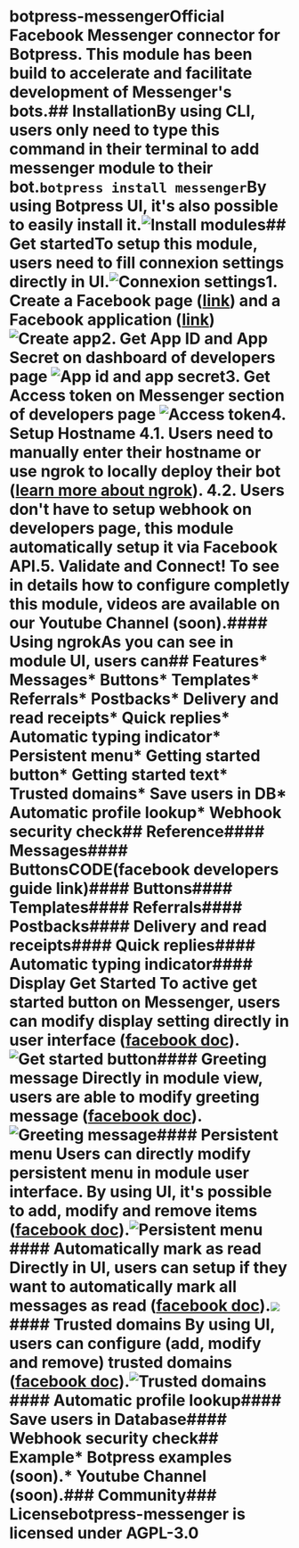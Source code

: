 # botpress-messengerOfficial Facebook Messenger connector for Botpress. This module has been build to accelerate and facilitate development of Messenger's bots.## InstallationBy using CLI, users only need to type this command in their terminal to add messenger module to their bot.`botpress install messenger`By using Botpress UI, it's also possible to easily install it.![Install modules](/assets/install-messenger-module.png)## Get startedTo setup this module, users need to fill connexion settings directly in UI.![Connexion settings](/assets/connexion-settings.png)1. Create a **Facebook page** \([link](https://www.facebook.com/pages/create)\) and a **Facebook application** \([link](https://developers.facebook.com)\) ![Create app](/assets/create-app-facebook.png)2. Get **App ID** and **App Secret** on dashboard of developers page [](#applicationid) [](#appsecret) ![App id and app secret](/assets/app-id-app-secret.png)3. Get **Access token** on Messenger section of developers [](#accesstoken) page ![Access token](/assets/access-token.png)4. Setup **Hostname** [](#hostname) 4.1. Users need to manually enter their hostname or use **ngrok** to locally deploy their bot \([learn more about ngrok](https://ngrok.com)\).[](#ngrok) 4.2. Users don't have to setup webhook on developers page, this module automatically setup it via Facebook API.5. **Validate** and **Connect**! [](#validation)To see in details how to configure completly this module, videos are available on our Youtube Channel (soon).#### Using ngrokAs you can see in module UI, users can## Features* Messages* Buttons* Templates* Referrals* Postbacks* Delivery and read receipts* Quick replies* Automatic typing indicator* Persistent menu* Getting started button* Getting started text* Trusted domains* Save users in DB* Automatic profile lookup* Webhook security check## Reference#### Messages#### ButtonsCODE\(facebook developers guide link\)#### Buttons#### Templates#### Referrals#### Postbacks#### Delivery and read receipts#### Quick replies#### Automatic typing indicator#### Display Get Started [](#displaygetstarted])To active get started button on Messenger, users can modify display setting directly in user interface \([facebook doc](https://developers.facebook.com/docs/messenger-platform/thread-settings/get-started-button)\).![Get started button](/assets/get-started-button.png)#### Greeting message [](#greetingmessage)Directly in module view, users are able to modify greeting message \([facebook doc](https://developers.facebook.com/docs/messenger-platform/thread-settings/greeting-text)\).![Greeting message](/assets/greeting-message.png)#### Persistent menu [](#persistentmenu)Users can directly modify persistent menu in module user interface. By using UI, it's possible to add, modify and remove items \([facebook doc](https://developers.facebook.com/docs/messenger-platform/thread-settings/persistent-menu)\).![Persistent menu](/assets/persistant-menu.png)#### Automatically mark as read [](#automaticallymarkasread)Directly in UI, users can setup if they want to automatically mark all messages as read ([facebook doc](https://developers.facebook.com/docs/messenger-platform/webhook-reference/message-read)).![](/assets/mark-as-read.png)#### Trusted domains [](#trusteddomains)By using UI, users can configure \(add, modify and remove\) trusted domains ([facebook doc](https://developers.facebook.com/docs/messenger-platform/thread-settings/domain-whitelisting)\).![Trusted domains](/assets/trusted-domains.png)#### Automatic profile lookup#### Save users in Database#### Webhook security check## Example* Botpress examples (soon).* Youtube Channel (soon).### Community### Licensebotpress-messenger is licensed under AGPL-3.0